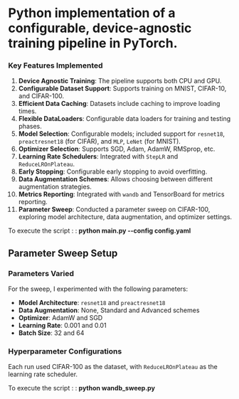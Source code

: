 # Python implementation of a configurable, device-agnostic training pipeline in PyTorch.


### Key Features Implemented

1. **Device Agnostic Training**: The pipeline supports both CPU and GPU.
2. **Configurable Dataset Support**: Supports training on MNIST, CIFAR-10, and CIFAR-100.
3. **Efficient Data Caching**: Datasets include caching to improve loading times.
4. **Flexible DataLoaders**: Configurable data loaders for training and testing phases.
5. **Model Selection**: Configurable models; included support for `resnet18`, `preactresnet18` (for CIFAR), and `MLP`, `LeNet` (for MNIST).
6. **Optimizer Selection**: Supports SGD, Adam, AdamW, RMSprop, etc.
7. **Learning Rate Schedulers**: Integrated with `StepLR` and `ReduceLROnPlateau`.
8. **Early Stopping**: Configurable early stopping to avoid overfitting.
9. **Data Augmentation Schemes**: Allows choosing between different augmentation strategies.
10. **Metrics Reporting**: Integrated with `wandb` and TensorBoard for metrics reporting.
11. **Parameter Sweep**: Conducted a parameter sweep on CIFAR-100, exploring model architecture, data augmentation, and optimizer settings.

To execute the script : 
: **python main.py --config config.yaml**



## Parameter Sweep Setup

### Parameters Varied

For the sweep, I experimented with the following parameters:

- **Model Architecture**: `resnet18` and `preactresnet18`
- **Data Augmentation**: None, Standard and Advanced schemes
- **Optimizer**: AdamW and SGD
- **Learning Rate**: 0.001 and 0.01
- **Batch Size**: 32 and 64

### Hyperparameter Configurations

Each run used CIFAR-100 as the dataset, with `ReduceLROnPlateau` as the learning rate scheduler.

To execute the script : 
: **python wandb_sweep.py**
